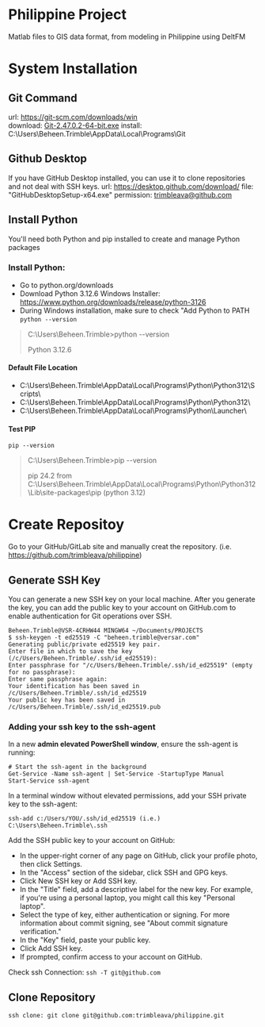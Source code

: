 # Philippine Project
Matlab files to GIS data format, from modeling in Philippine using DeltFM

# System Installation
## Git Command
url: https://git-scm.com/downloads/win  
download: [Git-2.47.0.2-64-bit.exe](https://github.com/git-for-windows/git/releases/download/v2.47.0.windows.2/Git-2.47.0.2-64-bit.exe)
install: C:\Users\Beheen.Trimble\AppData\Local\Programs\Git
## Github Desktop
If you have GitHub Desktop installed, you can use it to clone repositories and not deal with SSH keys.
url: https://desktop.github.com/download/
file: "GitHubDesktopSetup-x64.exe"
permission: trimbleava@github.com
## Install Python
You'll need both Python and pip installed to create and manage Python packages

### Install Python:
- Go to python.org/downloads
- Download Python 3.12.6 Windows Installer: https://www.python.org/downloads/release/python-3126
- During Windows installation, make sure to check "Add Python to PATH
`python --version`

> C:\Users\Beheen.Trimble>python --version
> 
> Python 3.12.6
 
#### Default File Location
- C:\Users\Beheen.Trimble\AppData\Local\Programs\Python\Python312\Scripts\
- C:\Users\Beheen.Trimble\AppData\Local\Programs\Python\Python312\
- C:\Users\Beheen.Trimble\AppData\Local\Programs\Python\Launcher\
#### Test PIP
`pip --version`

> C:\Users\Beheen.Trimble>pip --version
> 
> pip 24.2 from C:\Users\Beheen.Trimble\AppData\Local\Programs\Python\Python312\Lib\site-packages\pip (python 3.12)

# Create Repositoy
Go to your GitHub/GitLab site and manually creat the repository.
(i.e. https://github.com/trimbleava/philippine)

## Generate SSH Key
You can generate a new SSH key on your local machine. After you generate the key, you can add the public key to your account on GitHub.com to enable authentication for Git operations over SSH.
```
Beheen.Trimble@VSR-4CRHW44 MINGW64 ~/Documents/PROJECTS
$ ssh-keygen -t ed25519 -C "beheen.trimble@versar.com"
Generating public/private ed25519 key pair.
Enter file in which to save the key (/c/Users/Beheen.Trimble/.ssh/id_ed25519):
Enter passphrase for "/c/Users/Beheen.Trimble/.ssh/id_ed25519" (empty for no passphrase):
Enter same passphrase again:
Your identification has been saved in /c/Users/Beheen.Trimble/.ssh/id_ed25519
Your public key has been saved in /c/Users/Beheen.Trimble/.ssh/id_ed25519.pub
```
### Adding your ssh key to the ssh-agent
In a new **admin elevated PowerShell window**, ensure the ssh-agent is running:
```
# Start the ssh-agent in the background
Get-Service -Name ssh-agent | Set-Service -StartupType Manual
Start-Service ssh-agent
```
In a terminal window without elevated permissions, add your SSH private key to the ssh-agent:

`ssh-add c:/Users/YOU/.ssh/id_ed25519 (i.e.) C:\Users\Beheen.Trimble\.ssh`

Add the SSH public key to your account on GitHub:
- In the upper-right corner of any page on GitHub, click your profile photo, then click  Settings.
- In the "Access" section of the sidebar, click  SSH and GPG keys.
- Click New SSH key or Add SSH key.
- In the "Title" field, add a descriptive label for the new key. For example, if you're using a personal laptop, you might call this key "Personal laptop".
- Select the type of key, either authentication or signing. For more information about commit signing, see "About commit signature verification."
- In the "Key" field, paste your public key.
- Click Add SSH key.
- If prompted, confirm access to your account on GitHub.

Check ssh Connection:
`ssh -T git@github.com`

## Clone Repository
`ssh clone: git clone git@github.com:trimbleava/philippine.git`

  
